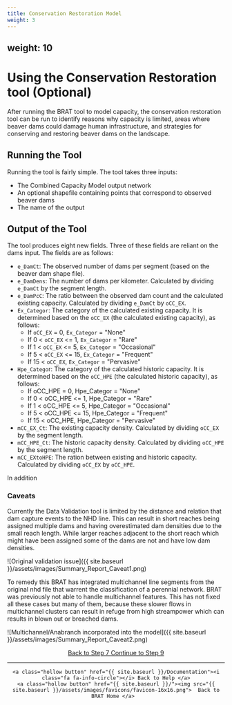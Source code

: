 ```yaml
---
title: Conservation Restoration Model
weight: 3
---
```


weight: 10
---

# Using the Conservation Restoration tool (Optional)

After running the BRAT tool to model capacity, the conservation restoration tool can be run to identify reasons why capacity is limited, areas where beaver dams could damage human infrastructure, and strategies for conserving and restoring beaver dams on the landscape.

## Running the Tool

Running the tool is fairly simple. The tool takes three inputs:
* The Combined Capacity Model output network
* An optional shapefile containing points that correspond to observed beaver dams
* The name of the output

## Output of the Tool
The tool produces eight new fields. Three of these fields are reliant on the dams input. The fields are as follows:
* `e_DamCt`: The observed number of dams per segment (based on the beaver dam shape file).
* `e_DamDens`: The number of dams per kilometer. Calculated by dividing `e_DamCt` by the segment length.
* `e_DamPcC`: The ratio between the observed dam count and the calculated existing capacity. Calculated by dividing `e_DamCt` by `oCC_EX`.
* `Ex_Categor`: The category of the calculated existing capacity. It is determined based on the `oCC_EX` (the calculated existing capacity), as follows:
  * If `oCC_EX` = 0, `Ex_Categor` = "None"
  * If 0 < `oCC_EX` <= 1, `Ex_Categor` = "Rare"
  * If 1 < `oCC_EX` <= 5, `Ex_Categor` = "Occasional"
  * If 5 < `oCC_EX` <= 15, `Ex_Categor` = "Frequent"
  * If 15 < `oCC_EX`, `Ex_Categor` = "Pervasive"
* `Hpe_Catego`r: The category of the calculated historic capacity. It is determined based on the `oCC_HPE` (the calculated historic capacity), as follows:
  * If oCC_HPE = 0, Hpe_Categor = "None"
  * If 0 < oCC_HPE <= 1, Hpe_Categor = "Rare"
  * If 1 < oCC_HPE <= 5, Hpe_Categor = "Occasional"
  * If 5 < oCC_HPE <= 15, Hpe_Categor = "Frequent"
  * If 15 < oCC_HPE, Hpe_Categor = "Pervasive"
* `mCC_EX_Ct`: The existing capacity density. Calculated by dividing `oCC_EX` by the segment length.
* `mCC_HPE_Ct`: The historic capacity density. Calculated by dividing `oCC_HPE` by the segment length.
* `mCC_EXtoHPE`: The ration between existing and historic capacity. Calculated by dividing `oCC_EX` by `oCC_HPE`.

In addition 

### Caveats 

Currently the Data Validation tool is limited by the distance and relation that dam capture events to the NHD line. This can result in short reaches being assigned multiple dams and having overestimated dam densities due to the small reach length. While larger reaches adjacent to the short reach which might have been assigned some of the dams are not and have low dam densities. 

![Original validation issue]({{ site.baseurl }}/assets/images/Summary_Report_Caveat1.png)

To remedy this BRAT has integrated multichannel line segments from the original nhd file that warrent the classification of a perennial network. BRAT was previously not able to handle multichannel features. This has not fixed all these cases but many of them, because these slower flows in multichannel clusters can result in refuge from high streampower which can results in blown out or breached dams.

![Multichannel/Anabranch incorporated into the model]({{ site.baseurl }}/assets/images/Summary_Report_Caveat2.png)

<div align="center">
	<a class="hollow button" href="{{ site.baseurl }}/Documentation/Tutorials/7-BRATCombinedFIS"><i class="fa fa-arrow-circle-left"></i> Back to Step 7 </a>
	<a class="hollow button" href="{{ site.baseurl }}/Documentation/Tutorials/9-DataValidation"><i class="fa fa-arrow-circle-right"></i> Continue to Step 9 </a>
</div>	

------
<div align="center">

	<a class="hollow button" href="{{ site.baseurl }}/Documentation"><i class="fa fa-info-circle"></i> Back to Help </a>
	<a class="hollow button" href="{{ site.baseurl }}/"><img src="{{ site.baseurl }}/assets/images/favicons/favicon-16x16.png">  Back to BRAT Home </a>  
</div>
